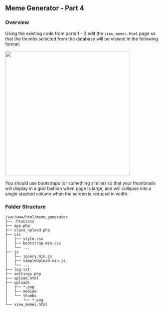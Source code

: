 
## Meme Generator - Part 4


### Overview

Using the existing code from parts 1 - 3 edit the `view_memes.html` page so that the thumbs selected from the database will be viewed in the following format:

<img src="http://i.stack.imgur.com/myiVg.jpg" width="400px">

You should use bootstraps (or something similar) so that your thumbnails will display in a grid fashion when page is large, and will collapse into a single stacked column when the screen is reduced in width.



### Folder Structure

```
/var/www/html/meme_generator 
├── .htaccess
├── app.php
├── class_upload.php
├── css
│   ├── style.css
│   ├── bootstrap.min.css
│   └── ...
├── js
│   ├── jquery.min.js
│   ├── simpleUpload.min.js
│   └── ...
├── log.txt
├── settings.php
├── upload.html
├── uploads
│   ├── *.png
│   ├── medium
│   └── thumbs
│       └── *.png
└── view_memes.html
```
